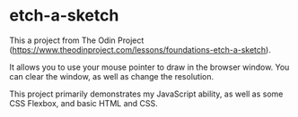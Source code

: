 # etch-a-sketch

This a project from The Odin Project (https://www.theodinproject.com/lessons/foundations-etch-a-sketch).

It allows you to use your mouse pointer to draw in the browser window. You can clear the window, as well as change the resolution.

This project primarily demonstrates my JavaScript ability, as well as some CSS Flexbox, and basic HTML and CSS.